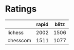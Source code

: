 # Ratings

|          | rapid | blitz |
|----------|-------|-------|
| lichess  | 2002 | 1506 |
| chesscom | 1511 | 1077 |
